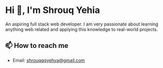 # Hi 👋, I'm Shrouq Yehia

An aspiring full stack web developer. I am very passionate about learning anything web related and applying this knowledge to real-world projects.

## 📫 How to reach me
- Email: shrouqqqyehya@gmail.com
  
